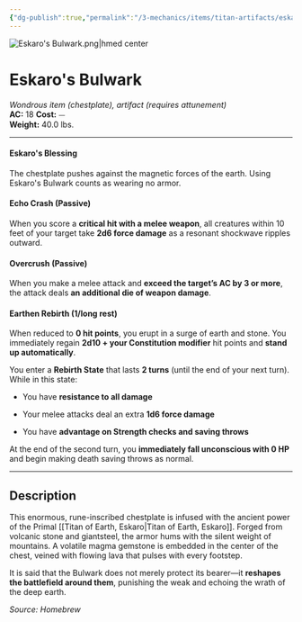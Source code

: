 ```yaml
---
{"dg-publish":true,"permalink":"/3-mechanics/items/titan-artifacts/eskaro-s-bulwark/","tags":["item"]}
---
```


![Eskaro's Bulwark.png|hmed center](/img/user/z_Assets/Eskaro's%20Bulwark.png)
# Eskaro's Bulwark
_Wondrous item (chestplate), artifact (requires attunement)_  
**AC:** 18 
**Cost:** ⏤  
**Weight:** 40.0 lbs.

---

#### Eskaro's Blessing
The chestplate pushes against the magnetic forces of the earth. Using Eskaro's Bulwark counts as wearing no armor.

#### **Echo Crash (Passive)**
When you score a **critical hit with a melee weapon**, all creatures within 10 feet of your target take **2d6 force damage** as a resonant shockwave ripples outward.

#### **Overcrush (Passive)**
When you make a melee attack and **exceed the target’s AC by 3 or more**, the attack deals **an additional die of weapon damage**.

#### **Earthen Rebirth (1/long rest)**
When reduced to **0 hit points**, you erupt in a surge of earth and stone. You immediately regain **2d10 + your Constitution modifier** hit points and **stand up automatically**.

You enter a **Rebirth State** that lasts **2 turns** (until the end of your next turn). While in this state:

- You have **resistance to all damage**
    
- Your melee attacks deal an extra **1d6 force damage**
    
- You have **advantage on Strength checks and saving throws**

At the end of the second turn, you **immediately fall unconscious with 0 HP** and begin making death saving throws as normal.

---

## **Description**
This enormous, rune-inscribed chestplate is infused with the ancient power of the Primal [[Titan of Earth, Eskaro\|Titan of Earth, Eskaro]]. Forged from volcanic stone and giantsteel, the armor hums with the silent weight of mountains. A volatile magma gemstone is embedded in the center of the chest, veined with flowing lava that pulses with every footstep.

It is said that the Bulwark does not merely protect its bearer—it **reshapes the battlefield around them**, punishing the weak and echoing the wrath of the deep earth.

*Source: Homebrew*